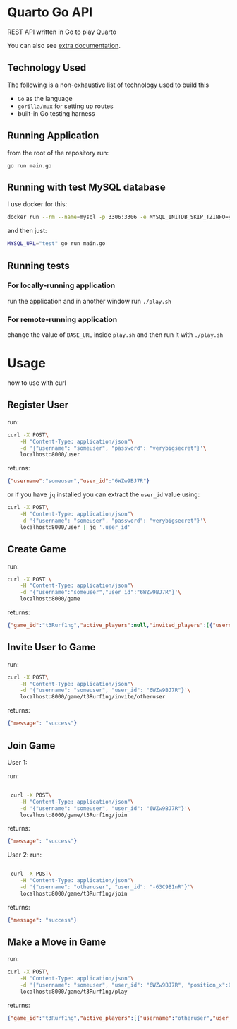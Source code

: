 # Quarto Go API
REST API written in Go to play Quarto

You can also see [extra documentation](DOCS.md).

## Technology Used
The following is a non-exhaustive list of technology used to build this
- `Go` as the language
- `gorilla/mux` for setting up routes
- built-in Go testing harness

## Running Application
from the root of the repository run:
```
go run main.go
```
## Running with test MySQL database
I use docker for this:
```bash
docker run --rm --name=mysql -p 3306:3306 -e MYSQL_INITDB_SKIP_TZINFO=yes -e MYSQL_USER=tester -e MYSQL_PASSWORD=Apasswd -e MYSQL_DATABASE=tester -e MYSQL_ROOT_PASSWORD=rootApasswd mysql:5
```

and then just:
```bash
MYSQL_URL="test" go run main.go
```

## Running tests
### For locally-running application
run the application and in another window run `./play.sh`

### For remote-running application
change the value of `BASE_URL` inside `play.sh` and then run it with `./play.sh`

# Usage
how to use with curl

## Register User
run:
```bash
curl -X POST\
	-H "Content-Type: application/json"\
	-d '{"username": "someuser", "password": "verybigsecret"}'\
	localhost:8000/user
```

returns:
```json
{"username":"someuser","user_id":"6WZw9BJ7R"}
```

or if you have `jq` installed you can extract the `user_id` value using:
```bash
curl -X POST\
	-H "Content-Type: application/json"\
	-d '{"username": "someuser", "password": "verybigsecret"}'\
	localhost:8000/user | jq '.user_id'
```

## Create Game
run:
```bash
curl -X POST \
	-H "Content-Type: application/json"\
	-d '{"username":"someuser","user_id":"6WZw9BJ7R"}'\
	localhost:8000/game
```

returns:
```json
{"game_id":"t3Rurf1ng","active_players":null,"invited_players":[{"username":"someuser","user_id":"6WZw9BJ7R"}],"activity_status":true,"next_player":{"username":"someuser","user_id":"6WZw9BJ7R"},"next_piece":{"Id":7,"Dark":false,"Short":true,"Hollow":false,"Round":true},"board":[[{"Id":-1,"Dark":false,"Short":false,"Hollow":false,"Round":false},{"Id":-1,"Dark":false,"Short":false,"Hollow":false,"Round":false},{"Id":-1,"Dark":false,"Short":false,"Hollow":false,"Round":false},{"Id":-1,"Dark":false,"Short":false,"Hollow":false,"Round":false}],[{"Id":-1,"Dark":false,"Short":false,"Hollow":false,"Round":false},{"Id":-1,"Dark":false,"Short":false,"Hollow":false,"Round":false},{"Id":-1,"Dark":false,"Short":false,"Hollow":false,"Round":false},{"Id":-1,"Dark":false,"Short":false,"Hollow":false,"Round":false}],[{"Id":-1,"Dark":false,"Short":false,"Hollow":false,"Round":false},{"Id":-1,"Dark":false,"Short":false,"Hollow":false,"Round":false},{"Id":-1,"Dark":false,"Short":false,"Hollow":false,"Round":false},{"Id":-1,"Dark":false,"Short":false,"Hollow":false,"Round":false}],[{"Id":-1,"Dark":false,"Short":false,"Hollow":false,"Round":false},{"Id":-1,"Dark":false,"Short":false,"Hollow":false,"Round":false},{"Id":-1,"Dark":false,"Short":false,"Hollow":false,"Round":false},{"Id":-1,"Dark":false,"Short":false,"Hollow":false,"Round":false}]],"unused_pieces":[{"Id":0,"Dark":false,"Short":false,"Hollow":false,"Round":false},{"Id":1,"Dark":true,"Short":false,"Hollow":false,"Round":false},{"Id":2,"Dark":false,"Short":true,"Hollow":false,"Round":false},{"Id":3,"Dark":false,"Short":false,"Hollow":true,"Round":false},{"Id":4,"Dark":false,"Short":false,"Hollow":false,"Round":true},{"Id":5,"Dark":true,"Short":true,"Hollow":false,"Round":false},{"Id":6,"Dark":false,"Short":true,"Hollow":true,"Round":false},{"Id":7,"Dark":false,"Short":true,"Hollow":false,"Round":true},{"Id":8,"Dark":true,"Short":false,"Hollow":true,"Round":false},{"Id":9,"Dark":true,"Short":false,"Hollow":false,"Round":true},{"Id":10,"Dark":false,"Short":false,"Hollow":true,"Round":true},{"Id":11,"Dark":false,"Short":true,"Hollow":true,"Round":true},{"Id":12,"Dark":true,"Short":false,"Hollow":true,"Round":true},{"Id":13,"Dark":true,"Short":true,"Hollow":false,"Round":true},{"Id":14,"Dark":true,"Short":true,"Hollow":true,"Round":false},{"Id":15,"Dark":true,"Short":true,"Hollow":true,"Round":true}],"winner":null}
```

## Invite User to Game
run:
```bash
curl -X POST\
	-H "Content-Type: application/json"\
	-d '{"username": "someuser", "user_id": "6WZw9BJ7R"}'\
	localhost:8000/game/t3Rurf1ng/invite/otheruser
```

returns:
```json
{"message": "success"}
```

## Join Game
User 1:

run:
```bash

 curl -X POST\
 	-H "Content-Type: application/json"\
	-d '{"username": "someuser", "user_id": "6WZw9BJ7R"}'\
	localhost:8000/game/t3Rurf1ng/join
 ```

 returns:
 ```json
 {"message": "success"}
 ```

User 2:
run:
```bash

 curl -X POST\
 	-H "Content-Type: application/json"\
	-d '{"username": "otheruser", "user_id": "-63C9B1nR"}'\
	localhost:8000/game/t3Rurf1ng/join
 ```

 returns:
 ```json
 {"message": "success"}
 ```

## Make a Move in Game
run:
```bash
curl -X POST\
	-H "Content-Type: application/json"\
	-d '{"username": "someuser", "user_id": "6WZw9BJ7R", "position_x":0, "position_y":2, "next_piece":{"Id":13}}'\
	localhost:8000/game/t3Rurf1ng/play
```

returns:
```json
{"game_id":"t3Rurf1ng","active_players":[{"username":"otheruser","user_id":"-63C9B1nR"},{"username":"someuser","user_id":"6WZw9BJ7R"}],"invited_players":[{"username":"otheruser","user_id":"-63C9B1nR"},{"username":"someuser","user_id":"6WZw9BJ7R"}],"activity_status":true,"next_player":{"username":"otheruser","user_id":"-63C9B1nR"},"next_piece":{"Id":13,"Dark":true,"Short":true,"Hollow":false,"Round":true},"board":[[{"Id":-1,"Dark":false,"Short":false,"Hollow":false,"Round":false},{"Id":-1,"Dark":false,"Short":false,"Hollow":false,"Round":false},{"Id":7,"Dark":false,"Short":false,"Hollow":false,"Round":false},{"Id":-1,"Dark":false,"Short":false,"Hollow":false,"Round":false}],[{"Id":-1,"Dark":false,"Short":false,"Hollow":false,"Round":false},{"Id":-1,"Dark":false,"Short":false,"Hollow":false,"Round":false},{"Id":-1,"Dark":false,"Short":false,"Hollow":false,"Round":false},{"Id":-1,"Dark":false,"Short":false,"Hollow":false,"Round":false}],[{"Id":-1,"Dark":false,"Short":false,"Hollow":false,"Round":false},{"Id":-1,"Dark":false,"Short":false,"Hollow":false,"Round":false},{"Id":-1,"Dark":false,"Short":false,"Hollow":false,"Round":false},{"Id":-1,"Dark":false,"Short":false,"Hollow":false,"Round":false}],[{"Id":-1,"Dark":false,"Short":false,"Hollow":false,"Round":false},{"Id":-1,"Dark":false,"Short":false,"Hollow":false,"Round":false},{"Id":-1,"Dark":false,"Short":false,"Hollow":false,"Round":false},{"Id":-1,"Dark":false,"Short":false,"Hollow":false,"Round":false}]],"unused_pieces":[{"Id":0,"Dark":false,"Short":false,"Hollow":false,"Round":false},{"Id":1,"Dark":true,"Short":false,"Hollow":false,"Round":false},{"Id":2,"Dark":false,"Short":true,"Hollow":false,"Round":false},{"Id":3,"Dark":false,"Short":false,"Hollow":true,"Round":false},{"Id":4,"Dark":false,"Short":false,"Hollow":false,"Round":true},{"Id":5,"Dark":true,"Short":true,"Hollow":false,"Round":false},{"Id":6,"Dark":false,"Short":true,"Hollow":true,"Round":false},{"Id":-1,"Dark":false,"Short":false,"Hollow":false,"Round":false},{"Id":8,"Dark":true,"Short":false,"Hollow":true,"Round":false},{"Id":9,"Dark":true,"Short":false,"Hollow":false,"Round":true},{"Id":10,"Dark":false,"Short":false,"Hollow":true,"Round":true},{"Id":11,"Dark":false,"Short":true,"Hollow":true,"Round":true},{"Id":12,"Dark":true,"Short":false,"Hollow":true,"Round":true},{"Id":13,"Dark":true,"Short":true,"Hollow":false,"Round":true},{"Id":14,"Dark":true,"Short":true,"Hollow":true,"Round":false},{"Id":15,"Dark":true,"Short":true,"Hollow":true,"Round":true}],"winner":null}
```
